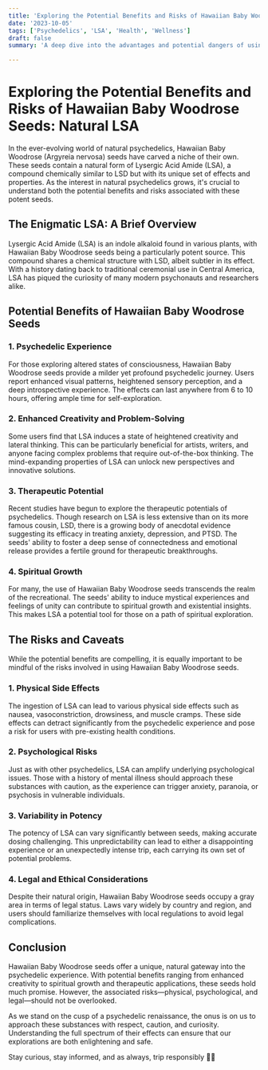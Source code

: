 ```yaml
---
title: 'Exploring the Potential Benefits and Risks of Hawaiian Baby Woodrose Seeds: Natural LSA'
date: '2023-10-05'
tags: ['Psychedelics', 'LSA', 'Health', 'Wellness']
draft: false
summary: 'A deep dive into the advantages and potential dangers of using Hawaiian Baby Woodrose seeds, a natural source of LSA (Lysergic Acid Amide), and their impact on health and wellness.'

---
```


# Exploring the Potential Benefits and Risks of Hawaiian Baby Woodrose Seeds: Natural LSA

In the ever-evolving world of natural psychedelics, Hawaiian Baby Woodrose (Argyreia nervosa) seeds have carved a niche of their own. These seeds contain a natural form of Lysergic Acid Amide (LSA), a compound chemically similar to LSD but with its unique set of effects and properties. As the interest in natural psychedelics grows, it's crucial to understand both the potential benefits and risks associated with these potent seeds.

## The Enigmatic LSA: A Brief Overview

Lysergic Acid Amide (LSA) is an indole alkaloid found in various plants, with Hawaiian Baby Woodrose seeds being a particularly potent source. This compound shares a chemical structure with LSD, albeit subtler in its effect. With a history dating back to traditional ceremonial use in Central America, LSA has piqued the curiosity of many modern psychonauts and researchers alike.

## Potential Benefits of Hawaiian Baby Woodrose Seeds

### 1. **Psychedelic Experience**

For those exploring altered states of consciousness, Hawaiian Baby Woodrose seeds provide a milder yet profound psychedelic journey. Users report enhanced visual patterns, heightened sensory perception, and a deep introspective experience. The effects can last anywhere from 6 to 10 hours, offering ample time for self-exploration.

### 2. **Enhanced Creativity and Problem-Solving**

Some users find that LSA induces a state of heightened creativity and lateral thinking. This can be particularly beneficial for artists, writers, and anyone facing complex problems that require out-of-the-box thinking. The mind-expanding properties of LSA can unlock new perspectives and innovative solutions.

### 3. **Therapeutic Potential**

Recent studies have begun to explore the therapeutic potentials of psychedelics. Though research on LSA is less extensive than on its more famous cousin, LSD, there is a growing body of anecdotal evidence suggesting its efficacy in treating anxiety, depression, and PTSD. The seeds' ability to foster a deep sense of connectedness and emotional release provides a fertile ground for therapeutic breakthroughs.

### 4. **Spiritual Growth**

For many, the use of Hawaiian Baby Woodrose seeds transcends the realm of the recreational. The seeds' ability to induce mystical experiences and feelings of unity can contribute to spiritual growth and existential insights. This makes LSA a potential tool for those on a path of spiritual exploration.

## The Risks and Caveats

While the potential benefits are compelling, it is equally important to be mindful of the risks involved in using Hawaiian Baby Woodrose seeds.

### 1. **Physical Side Effects**

The ingestion of LSA can lead to various physical side effects such as nausea, vasoconstriction, drowsiness, and muscle cramps. These side effects can detract significantly from the psychedelic experience and pose a risk for users with pre-existing health conditions.

### 2. **Psychological Risks**

Just as with other psychedelics, LSA can amplify underlying psychological issues. Those with a history of mental illness should approach these substances with caution, as the experience can trigger anxiety, paranoia, or psychosis in vulnerable individuals.

### 3. **Variability in Potency**

The potency of LSA can vary significantly between seeds, making accurate dosing challenging. This unpredictability can lead to either a disappointing experience or an unexpectedly intense trip, each carrying its own set of potential problems.

### 4. **Legal and Ethical Considerations**

Despite their natural origin, Hawaiian Baby Woodrose seeds occupy a gray area in terms of legal status. Laws vary widely by country and region, and users should familiarize themselves with local regulations to avoid legal complications.

## Conclusion

Hawaiian Baby Woodrose seeds offer a unique, natural gateway into the psychedelic experience. With potential benefits ranging from enhanced creativity to spiritual growth and therapeutic applications, these seeds hold much promise. However, the associated risks—physical, psychological, and legal—should not be overlooked.

As we stand on the cusp of a psychedelic renaissance, the onus is on us to approach these substances with respect, caution, and curiosity. Understanding the full spectrum of their effects can ensure that our explorations are both enlightening and safe.

Stay curious, stay informed, and as always, trip responsibly 🌱✨
